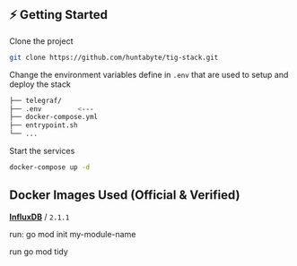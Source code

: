 ## ⚡️ Getting Started

Clone the project

```bash
git clone https://github.com/huntabyte/tig-stack.git
```

Change the environment variables define in `.env` that are used to setup and deploy the stack
```bash
├── telegraf/
├── .env         <---
├── docker-compose.yml
├── entrypoint.sh
└── ...
```

Start the services
```bash
docker-compose up -d
```
## Docker Images Used (Official & Verified)

[**InfluxDB**](https://hub.docker.com/_/influxdb) / `2.1.1`

run: go mod init my-module-name

run go mod tidy